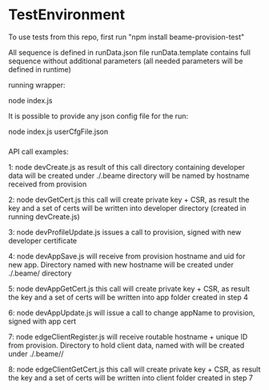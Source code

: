 # TestEnvironment
To use tests from this repo, first run "npm install beame-provision-test"

All sequence is defined in runData.json file
runData.template contains full sequence without additional parameters (all
needed parameters will be defined in runtime)

running wrapper:

node index.js

It is possible to provide any json config file for the run:

node index.js userCfgFile.json
###
API call examples:

1:
node devCreate.js <developerName>
as result of this call directory containing developer data will be created under ./.beame
directory will be named by hostname received from provision

2:
node devGetCert.js <developer hostname>
this call will create private key + CSR, as result the key and a set of certs will be written
into developer directory (created in running devCreate.js)

3:
node devProfileUpdate.js <developer hostname>
issues a call to provision, signed with new developer certificate

4:
node devAppSave.js <developer hostname> <appName>
will receive from provision hostname and uid for new app. Directory named with new hostname will be created
under ./.beame/<developer hostname> directory

5:
node devAppGetCert.js <developer hostname> <app hostname>
this call will create private key + CSR, as result the key and a set of certs will be written into app folder
created in step 4

6:
node devAppUpdate.js <developer hostname> <app hostname> <newAppName>
will issue a call to change appName to provision, signed with app cert

7:
node edgeClientRegister.js <developer hostname> <app hostname> 
will receive routable hostname + unique ID from provision. Directory to hold client data, named with 
<client hostname> will be created under ./.beame/<developer hostname>/<app hostname>

8:
node edgeClientGetCert.js <developer hostname> <app hostname> <client hostname>
this call will create private key + CSR, as result the key and a set of certs will be written into client folder
created in step 7

